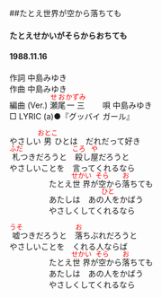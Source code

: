 <style type="text/css">
	ruby{
	    ruby-position: over;
	}
	ruby > rt{font-size: 12px;color:red;}
	p{font:16px;font-size: '楷体'}
</style>
##たとえ世界が空から落ちても
#### たとえせかいがそらからおちても
#### 1988.11.16


作詞     中島みゆき  
作曲      中島みゆき  
編曲 (Ver.) <ruby><rb>瀬尾</rb><rp>(</rp><rt>せお</rt><rp>)</rp></ruby><ruby><rb>一三</rb><rp>(</rp><rt>かずみ</rt><rp>)</rp></ruby>　　 
唄     中島みゆき   
□ LYRIC (a)●『グッバイ ガール』　
  
やさしい<ruby><rb>男</rb><rp>(</rp><rt>おとこ</rt><rp>)</rp></ruby>ひとは　だれだって好き  
<ruby><rb>札</rb><rp>(</rp><rt>ふだ</rt><rp>)</rp></ruby>つきだろうと　<ruby><rb>殺</rb><rp>(</rp><rt>ころ</rt><rp>)</rp></ruby>し<ruby><rb>屋</rb><rp>(</rp><rt>や</rt><rp>)</rp></ruby>だろうと  
やさしいことを　言ってくれるなら  
　　　　　たとえ<ruby><rb>世界</rb><rp>(</rp><rt>せかい</rt><rp>)</rp></ruby>が<ruby><rb>空</rb><rp>(</rp><rt>そら</rt><rp>)</rp></ruby>から<ruby><rb>落</rb><rp>(</rp><rt>お</rt><rp>)</rp></ruby>ちても  
　　　　　あたしは　あの<ruby><rb>人</rb><rp>(</rp><rt>ひと</rt><rp>)</rp></ruby>をかばう  
　　　　　やさしくしてくれるなら  
  
<ruby><rb>嘘</rb><rp>(</rp><rt>うそ</rt><rp>)</rp></ruby>つきだろうと　<ruby><rb>落</rb><rp>(</rp><rt>お</rt><rp>)</rp></ruby>ちぶれだろうと  
やさしいことを　くれる人ならば  
　　　　　たとえ<ruby><rb>世界</rb><rp>(</rp><rt>せかい</rt><rp>)</rp></ruby>が<ruby><rb>空</rb><rp>(</rp><rt>そら</rt><rp>)</rp></ruby>から<ruby><rb>落</rb><rp>(</rp><rt>お</rt><rp>)</rp></ruby>ちても  
　　　　　あたしは　あの人をかばう  
　　　　　やさしくしてくれるなら  